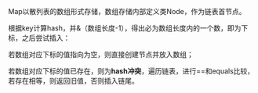 Map以散列表的数组形式存储，数组存储内部定义类Node，作为链表首节点。

根据key计算hash，并&（数组长度-1），得出必为数组长度内的一个数，即为下标，之后尝试插入：

若数组对应下标的值指向为空，则直接创建节点并放入数组；

若数组对应下标的值已存在，则为**hash冲突**，遍历链表，进行==和equals比较，若存在相等，则返回旧值，否则插入链尾。

